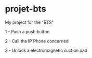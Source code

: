 # projet-bts
My project for the "BTS"

1 - Push a push button

2 - Call the IP Phone concerned

3 - Unlock a electromagnetic suction pad
